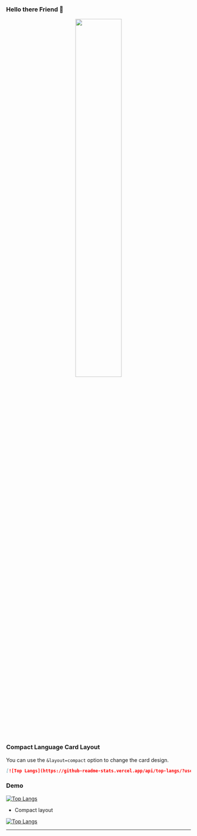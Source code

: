 ### Hello there Friend 👋

<p align="center"> 
  <img width="50%" src="https://github-readme-stats.vercel.app./api?username=MishaelRatemo&show_icons=true&theme=toykonight" />

</p>


### Compact Language Card Layout

You can use the `&layout=compact` option to change the card design.

```md
[![Top Langs](https://github-readme-stats.vercel.app/api/top-langs/?username=MishaelRatemo&layout=compact)](https://github.com/MishaelRatemo/github-readme-stats)
```

### Demo

[![Top Langs](https://github-readme-stats.vercel.app/api/top-langs/?username=MishaelRatemo)](https://github.com/MishaelRatemo/github-readme-stats)

- Compact layout

[![Top Langs](https://github-readme-stats.vercel.app/api/top-langs/?username=MishaelRatemo&layout=compact)](https://github.com/MishaelRatemo/github-readme-stats)


---
   
   <!--
**MishaelRatemo/MishaelRatemo** is a ✨ _special_ ✨ repository because its `README.md` (this file) appears on your GitHub profile.

Here are some ideas to get you started:

- 🔭 I’m currently working on ...
- 🌱 I’m currently learning ...
- 👯 I’m looking to collaborate on ...
- 🤔 I’m looking for help with ...
- 💬 Ask me about ...
- 📫 How to reach me: ...
- 😄 Pronouns: ...
- ⚡ Fun fact: ...
-->
